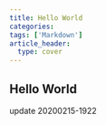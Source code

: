 ```yaml
---
title: Hello World
categories: 
tags: ['Markdown']
article_header:
  type: cover
---
```


## Hello World

update 20200215-1922
